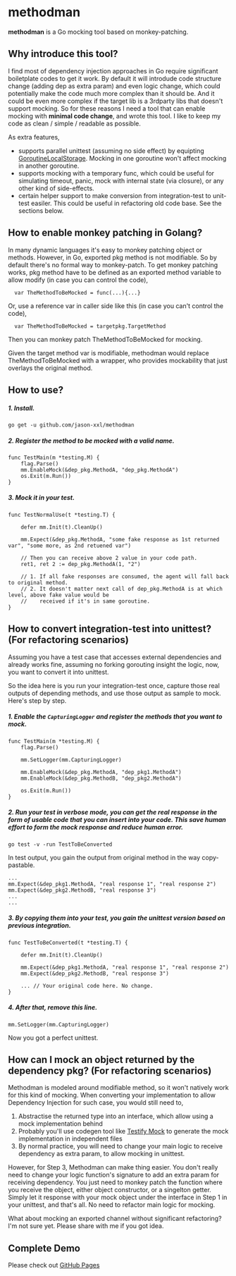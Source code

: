 # methodman
**methodman** is a Go mocking tool based on monkey-patching. 

## Why introduce this tool?

I find most of dependency injection approaches in Go require significant boiletplate codes to get it work. By default it will introdude code structure change (adding dep as extra param) and even logic change, which could potentially make the code much more complex than it should be. And it could be even more complex if the target lib is a 3rdparty libs that doesn't support mocking. So for these reasons I need a tool that can enable mocking with **minimal code change**, and wrote this tool. I like to keep my code as clean / simple / readable as possible.

As extra features, 

- supports parallel unittest (assuming no side effect) by equipting [GoroutineLocalStorage](https://github.com/tylerb/gls). Mocking in one goroutine won't affect mocking in another goroutine.
- supports mocking with a temporary func, which could be useful for simulating timeout, panic, mock with internal state (via closure), or any other kind of side-effects.
- certain helper support to make conversion from integration-test to unit-test easiler. This could be useful in refactoring old code base. See the sections below.

## How to enable monkey patching in Golang?

In many dynamic languages it's easy to monkey patching object or methods. However, in Go, exported pkg method is not modifiable. So by default there's no formal way to monkey-patch. To get monkey patching works, pkg method have to be defined as an exported method variable to allow modify (in case you can control the code),
```
  var TheMethodToBeMocked = func(...){...}
```  
Or, use a reference var in caller side like this (in case you can't control the code),
```
  var TheMethodToBeMocked = targetpkg.TargetMethod
```  
Then you can monkey patch TheMethodToBeMocked for mocking.

Given the target method var is modifiable, methodman would replace TheMethodToBeMocked with a wrapper, who provides mockability that just overlays the original method. 

## How to use?

##### 1. Install.
```
go get -u github.com/jason-xxl/methodman
```
##### 2. Register the method to be mocked with a valid name.
```
func TestMain(m *testing.M) {
	flag.Parse()
	mm.EnableMock(&dep_pkg.MethodA, "dep_pkg.MethodA")
	os.Exit(m.Run())
}
```
##### 3. Mock it in your test.
```
func TestNormalUse(t *testing.T) {

	defer mm.Init(t).CleanUp()
	
	mm.Expect(&dep_pkg.MethodA, "some fake response as 1st returned var", "some more, as 2nd retuened var")

	// Then you can receive above 2 value in your code path.
	ret1, ret 2 := dep_pkg.MethodA(1, "2")
	
	// 1. If all fake responses are consumed, the agent will fall back to original method.
	// 2. It doesn't matter next call of dep_pkg.MethodA is at which level, above fake value would be 
	//    received if it's in same goroutine.
}
```

## How to convert integration-test into unittest? (For refactoring scenarios)

Assuming you have a test case that accesses external dependencies and already works fine, assuming no forking gorouting insight the logic, now, you want to convert it into unittest. 

So the idea here is you run your integration-test once, capture those real outputs of depending methods, and use those output as sample to mock. Here's step by step.

##### 1. Enable the `CapturingLogger` and register the methods that you want to mock. 
```
func TestMain(m *testing.M) {
	flag.Parse()

	mm.SetLogger(mm.CapturingLogger)

	mm.EnableMock(&dep_pkg.MethodA, "dep_pkg1.MethodA")
	mm.EnableMock(&dep_pkg.MethodB, "dep_pkg2.MethodA")

	os.Exit(m.Run())
}
```
##### 2. Run your test in verbose mode, you can get the real response in the form of usable code that you can insert into your code. This save human effort to form the mock response and reduce human error.
```
go test -v -run TestToBeConverted
```
In test output, you gain the output from original method in the way copy-pastable.
```
...
mm.Expect(&dep_pkg1.MethodA, "real response 1", "real response 2")
mm.Expect(&dep_pkg2.MethodB, "real response 3")
...
...
```
##### 3. By copying them into your test, you gain the unittest version based on previous integration.
```
func TestToBeConverted(t *testing.T) {

    defer mm.Init(t).CleanUp()

    mm.Expect(&dep_pkg1.MethodA, "real response 1", "real response 2")
    mm.Expect(&dep_pkg2.MethodB, "real response 3")

    ... // Your original code here. No change.
}
```
##### 4. After that, remove this line.
```
mm.SetLogger(mm.CapturingLogger)
```

Now you got a perfect unittest.

## How can I mock an object returned by the dependency pkg? (For refactoring scenarios)

Methodman is modeled around modifiable method, so it won't natively work for this kind of mocking. When converting your implementation to allow Dependency Injection for such case, you would still need to,
1. Abstractise the returned type into an interface, which allow using a mock implementation behind
2. Probably you'll use codegen tool like [Testify Mock](https://github.com/stretchr/testify#mock-package) to generate the mock implementation in independent files
3. By normal practice, you will need to change your main logic to receive dependency as extra param, to allow mocking in unittest.

However, for Step 3, Methodman can make thing easier. You don't really need to change your logic function's signature to add an extra param for receiving dependency. You just need to monkey patch the function where you receive the object, either object constructor, or a singelton getter. Simply let it response with your mock object under the interface in Step 1 in your unittest, and that's all. No need to refactor main logic for mocking.

What about mocking an exported channel without significant refactoring? I'm not sure yet. Please share with me if you got idea.

## Complete Demo

Please check out [GitHub Pages](https://github.com/jason-xxl/methodman/blob/master/expect_test.go)
